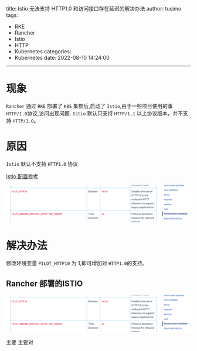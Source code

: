title: Istio 无法支持 HTTP1.0 和访问接口存在延迟的解决办法
author: tusimo
tags:
  - RKE
  - Rancher
  - Istio
  - HTTP
  - Kubernetes
categories:
  - Kubernetes
date: 2022-08-10 14:24:00
---
# 现象
`Rancher` 通过 `RKE` 部署了 `K8S` 集群后,启动了 `Istio`,由于一些项目使用的事 `HTTP/1.0`协议,访问出现问题. `Istio` 默认只支持 `HTTP/1.1` 以上协议版本，并不支持 `HTTP/1.0`。

# 原因

`Istio` 默认不支持 `HTTP1.0` 协议

[Istio 配置参考](https://istio.io/latest/docs/reference/commands/pilot-agent/)


![upload successful](/images/pasted-1.png)

# 解决办法

修改环境变量 `PILOT_HTTP10` 为 1,即可增加对 `HTTP1.0`的支持。


## Rancher 部署的ISTIO



![upload successful](/images/pasted-0.png)

主要
主要对
